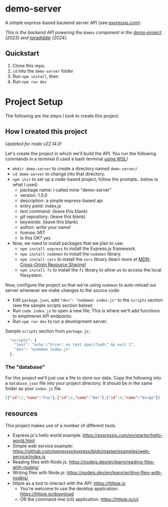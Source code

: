 # demo-server

A simple express-based backend server API (see [expressjs.com](https://expressjs.com/)). 

_This is the backend API powering the `Names` component in the [demo-project](https://github.com/bradmontgomery/demo-project) (2023) and [taradiddle](https://github.com/bradmontgomery/taradiddle/) (2024)._


## Quickstart

1. Clone this repo.
2. `cd` into the `demo-server` folder
3. Run `npm install`, then
4. Run `npm run dev`

# Project Setup

The following are the steps I took to create this project.

## How I created this project

_Updated for node v22.14.0_!

Let's create the project in which we'll build the API. You run the 
following commands in a terminal (I used a bash terminal [using WSL](https://learn.microsoft.com/en-us/windows/wsl/))

- `mkdir demo-server` to create a directory named `demo-server/`
- `cd demo-server` to change into that directory.
- `npm init` to set up a node-based project; follow the prompts.. below is what I used:
    - package name: I called mine "demo-server"
    - version: 1.0.0
    - description: a simple express-based api
    - entry point: index.js
    - test command: (leave this blank)                                                        
    - git repository: (leave this blank)                                                                 
    - keywords: (leave this blank)                                                                       
    - author: write your name!                                                                         
    - license: MIT 
    - Is this OK? yes
- Now, we need to install packages that we plan to use:
  - `npm install express` to install the Express.js framework.
  - `npm install nodemon` to install the `nodemon` library.
  - `npm install cors` to install the `cors` library (learn more at [MDN: Cross-Origin Resource Sharing](https://developer.mozilla.org/en-US/docs/Web/HTTP/Guides/CORS))
  - `npm install fs` to install the `fs` library to allow us to access the local filesystem.

Now, configure the project so that we're using `nodemon` to auto-reload our server whenever we make changes to the source code:

- Edit `package.json`, add `"dev": "nodemon index.js"` to the `scripts` section (see the sample scripts section below)
- Run `code index.js` to open a new file; This is where we'll add functions to emplmenet API endpoints.
- Run `npm run dev` to run a development server.

Sample `scripts` section from `package.js`:

```javascript
  "scripts": {
    "test": "echo \"Error: no test specified\" && exit 1",
    "dev": "nodemon index.js"
  },
```

### The "database"

For this project we'll just use a file to store our data. Copy the following into a `database.json` file into your project directory. 
It should be in the same folder as your `index.js` file.

```json
[{"id":1,"name":"Foo"},{"id":2,"name":"Bar"},{"id":3,"name":"Bingo"}]
```


## resources

This project makes use of a number of different tools.

- Express.js's hello world example: https://expressjs.com/en/starter/hello-world.html
- Simple web service example: https://github.com/expressjs/express/blob/master/examples/web-service/index.js
- Reading files with Node.js: https://nodejs.dev/en/learn/reading-files-with-nodejs/
- Writing files with Node.js: https://nodejs.dev/en/learn/writing-files-with-nodejs/
- httpie as a tool to interact with the API: https://httpie.io
    - You're welcome to use the desktop application: https://httpie.io/download
    - OR the command-line (cli) application:  https://httpie.io/cli